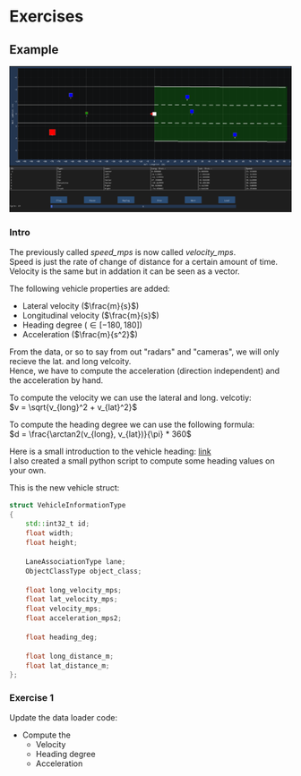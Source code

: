 # Exercises

## Example

![Example](./media/Lanes.gif)

### Intro

The previously called *speed_mps* is now called *velocity_mps*.  
Speed is just the rate of change of distance for a certain amount of time.  
Velocity is the same but in addation it can be seen as a vector.

The following vehicle properties are added:

- Lateral velocity ($\frac{m}{s}$)
- Longitudinal velocity ($\frac{m}{s}$)
- Heading degree ($\in [-180, 180]$)
- Acceleration ($\frac{m}{s^2}$)

From the data, or so to say from out "radars" and "cameras", we will only recieve the lat. and long velcoity.  
Hence, we have to compute the acceleration (direction independent) and the acceleration by hand.

To compute the velocity we can use the lateral and long. velcotiy:  
$v = \sqrt{v_{long}^2 + v_{lat}^2}$

To compute the heading degree we can use the following formula:  
$d = \frac{\arctan2(v_{long}, v_{lat})}{\pi} * 360$

Here is a small introduction to the vehicle heading: [link](http://street.umn.edu/VehControl/javahelp/HTML/Definition_of_Vehicle_Heading_and_Steeing_Angle.htm)  
I also created a small python script to compute some heading values on your own.

This is the new vehicle struct:

```cpp
struct VehicleInformationType
{
    std::int32_t id;
    float width;
    float height;

    LaneAssociationType lane;
    ObjectClassType object_class;

    float long_velocity_mps;
    float lat_velocity_mps;
    float velocity_mps;
    float acceleration_mps2;

    float heading_deg;

    float long_distance_m;
    float lat_distance_m;
};
```

### Exercise 1

Update the data loader code:

- Compute the
  - Velocity
  - Heading degree
  - Acceleration
